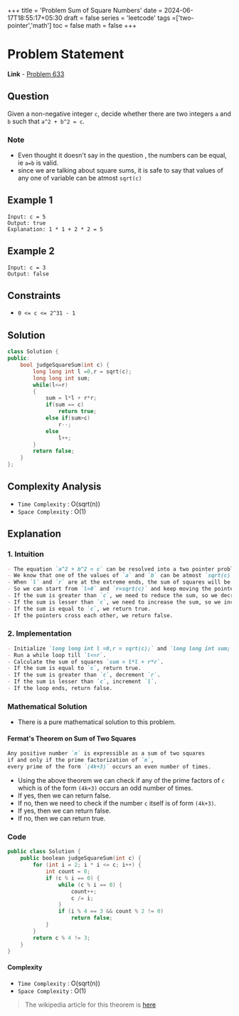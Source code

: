 +++
title = 'Problem Sum of Square Numbers'
date = 2024-06-17T18:55:17+05:30
draft = false
series = 'leetcode'
tags =['two-pointer','math']
toc = false
math = false
+++

# Problem Statement

**Link** - [Problem 633](https://leetcode.com/problems/sum-of-square-numbers/description/)

## Question

Given a non-negative integer `c`, decide whether there are two integers `a` and `b` such that `a^2 + b^2 = c`.

### Note

- Even thought it doesn't say in the question , the numbers can be equal, ie `a=b` is valid.
- since we are talking about square sums, it is safe to say that values of any one of variable can be atmost `sqrt(c)`

## Example 1

```text
Input: c = 5
Output: true
Explanation: 1 * 1 + 2 * 2 = 5
```

## Example 2

```text
Input: c = 3
Output: false
```

## Constraints

- `0 <= c <= 2^31 - 1`

## Solution

```cpp
class Solution {
public:
    bool judgeSquareSum(int c) {
        long long int l =0,r = sqrt(c);
        long long int sum;
        while(l<=r)
        {
            sum = l*l + r*r;
            if(sum == c)
                return true;
            else if(sum>c)
                r--;
            else
                l++;
        }
        return false;
    }
};
```

## Complexity Analysis

- `Time Complexity` : O(sqrt(n))
- `Space Complexity` : O(1)

## Explanation

### 1. Intuition

```markdown
- The equation `a^2 + b^2 = c` can be resolved into a two pointer problem.
- We know that one of the values of `a` and `b` can be atmost `sqrt(c)`.
- When `l` and `r` are at the extreme ends, the sum of squares will be maximum.
- So we can start from `l=0` and `r=sqrt(c)` and keep moving the pointers based on the sum.
- If the sum is greater than `c`, we need to reduce the sum, so we decrement `r`.
- If the sum is lesser than `c`, we need to increase the sum, so we increment `l`.
- If the sum is equal to `c`, we return true.
- If the pointers cross each other, we return false.
```

### 2. Implementation

```markdown
- Initialize `long long int l =0,r = sqrt(c);` and `long long int sum;`.
- Run a while loop till `l<=r`.
- Calculate the sum of squares `sum = l*l + r*r`.
- If the sum is equal to `c`, return true.
- If the sum is greater than `c`, decrement `r`.
- If the sum is lesser than `c`, increment `l`.
- If the loop ends, return false.
```

### Mathematical Solution

- There is a pure mathematical solution to this problem.

#### Fermat's Theorem on Sum of Two Squares

```markdown
Any positive number `n` is expressible as a sum of two squares
if and only if the prime factorization of `n`,
every prime of the form `(4k+3)` occurs an even number of times.
```

- Using the above theorem we can check if any of the prime factors of `c` which is of the form `(4k+3)` occurs an odd number of times.
- If yes, then we can return false.
- If no, then we need to check if the number `c` itself is of form `(4k+3)`.
- If yes, then we can return false.
- If no, then we can return true.

### Code

```cpp
public class Solution {
    public boolean judgeSquareSum(int c) {
        for (int i = 2; i * i <= c; i++) {
            int count = 0;
            if (c % i == 0) {
                while (c % i == 0) {
                    count++;
                    c /= i;
                }
                if (i % 4 == 3 && count % 2 != 0)
                    return false;
            }
        }
        return c % 4 != 3;
    }
}
```

#### Complexity

- `Time Complexity` : O(sqrt(n))
- `Space Complexity` : O(1)

> The wikipedia article for this theorem is [here](https://en.wikipedia.org/wiki/Fermat%27s_theorem_on_sums_of_two_squares)
